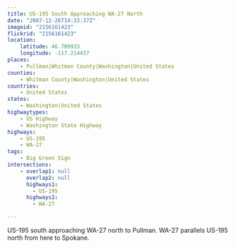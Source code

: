 ```yaml
---
title: US-195 South Approaching WA-27 North
date: "2007-12-26T14:33:37Z"
imageid: "2156161423"
flickrid: "2156161423"
location:
    latitude: 46.709933
    longitude: -117.214437
places:
    - Pullman|Whitman County|Washington|United States
counties:
    - Whitman County|Washington|United States
countries:
    - United States
states:
    - Washington|United States
highwaytypes:
    - US Highway
    - Washington State Highway
highways:
    - US-195
    - WA-27
tags:
    - Big Green Sign
intersections:
    - overlap1: null
      overlap2: null
      highways1:
        - US-195
      highways2:
        - WA-27

---
```

US-195 south approaching WA-27 north to Pullman.  WA-27 parallels US-195 north from here to Spokane.
